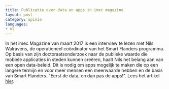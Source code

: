 ```yaml
---
title: Publicatie over data en apps in imec magazine
layout: post
category: opinie
languages:
- nl
---
```

In het imec Magazine van maart 2017 is een interview te lezen met Nils Walravens, de operationeel coördinator van het Smart Flanders programma. Op basis van zijn doctoraatsonderzoek naar de publieke waarde die mobiele applicaties in steden kunnen creëren, haalt Nils het belang aan van een open data-beleid. Dit is nodig om apps mogelijk te maken die op een langere termijn en voor meer mensen een meerwaarde hebben en de basis van Smart Flanders. "Eerst de data, en dan pas de apps!". Lees het artikel [hier](https://www.imec-int.com/nl/imec-magazine/imec-magazine-maart-2017/slimme-apps-voor-slimme-steden).
